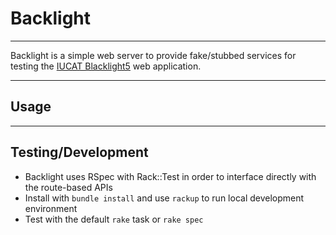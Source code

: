 # Backlight
---
Backlight is a simple web server to provide fake/stubbed services for testing the [IUCAT Blacklight5](https://github.iu.edu/listeam/Blacklight5) web application.

---

## Usage

---

## Testing/Development

- Backlight uses RSpec with Rack::Test in order to interface directly with the route-based APIs
- Install with `bundle install` and use `rackup` to run local development environment
- Test with the default `rake` task or `rake spec`
